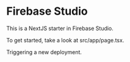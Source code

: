 # Firebase Studio

This is a NextJS starter in Firebase Studio.

To get started, take a look at src/app/page.tsx.


Triggering a new deployment.